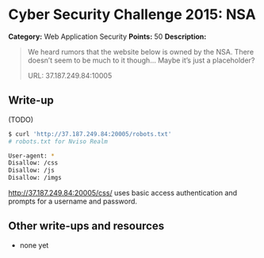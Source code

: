 # Cyber Security Challenge 2015: NSA

**Category:** Web Application Security
**Points:** 50
**Description:**

> We heard rumors that the website below is owned by the NSA. There doesn’t seem to be much to it though… Maybe it’s just a placeholder?
>
> URL: 37.187.249.84:10005

## Write-up

(TODO)

```bash
$ curl 'http://37.187.249.84:20005/robots.txt'
# robots.txt for Nviso Realm

User-agent: *
Disallow: /css
Disallow: /js
Disallow: /imgs
```

<http://37.187.249.84:20005/css/> uses basic access authentication and prompts for a username and password.

## Other write-ups and resources

* none yet
